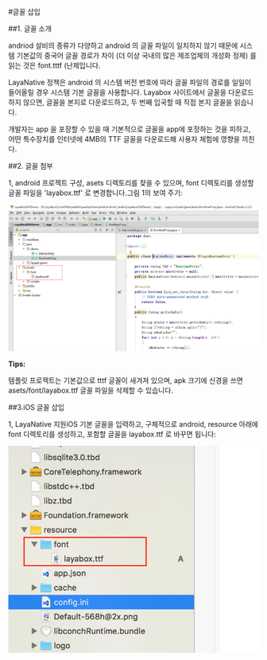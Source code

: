#글꼴 삽입

##1. 글꼴 소개

andriod 설비의 종류가 다양하고 android 의 글꼴 파일이 일치하지 않기 때문에 시스템 기본값의 중국어 글꼴 경로가 차이 (더 이상 국내의 많은 제조업체의 개성화 정제) 를 읽는 것은 font.tttf (난제입니다.

LayaNative 정책은 android 의 시스템 버전 번호에 따라 글꼴 파일의 경로를 일일이 들어올릴 경우 시스템 기본 글꼴을 사용합니다. Layabox 사이트에서 글꼴을 다운로드하지 않으면, 글꼴을 본지로 다운로드하고, 두 번째 입국할 때 직접 본지 글꼴을 읽습니다.

개발자는 app 을 포장할 수 있을 때 기본적으로 글꼴을 app에 포장하는 것을 피하고, 어떤 특수장치를 인터넷에 4MB의 TTF 글꼴을 다운로드해 사용자 체험에 영향을 끼친다.

##2. 글꼴 첨부

1, android 프로젝트 구성, asets 디렉토리를 찾을 수 있으며, font 디렉토리를 생성할 글꼴 파일을 'layabox.ttf' 로 변경합니다.그림 1의 보여 주기:

![图1](img/1.jpg)


**Tips:** 

템플릿 프로젝트는 기본값으로 tttf 글꼴이 새겨져 있으며, apk 크기에 신경을 쓰면 asets/font/layabox.ttf 글꼴 파일을 삭제할 수 있습니다.

##3.iOS 글꼴 삽입

1, LayaNative 지원iOS 기본 글꼴을 입력하고, 구체적으로 android, resource 아래에 font 디렉토리를 생성하고, 포함할 글꼴을 layabox.ttf 로 바꾸면 됩니다:

![图2](img/2.png)